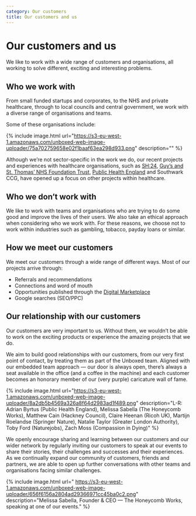 ```yaml
---
category: Our customers
title: Our customers and us
---
```


# Our customers and us

We like to work with a wide range of customers and organisations, all working to solve different, exciting and interesting problems.


## Who we work with

From small funded startups and corporates, to the NHS and private healthcare, through to local councils and central government, we work with a diverse range of organisations and teams. 

Some of these organisations include:

{% include image.html url="https://s3-eu-west-1.amazonaws.com/unboxed-web-image-uploader/75a702759658e02f1baaf63ea298d933.png" description="" %}

Although we’re not sector-specific in the work we do, our recent projects and experiences with healthcare organisations, such as [SH:24](https://unboxed.co/product-stories/sh24/), [Guy’s and St. Thomas’ NHS Foundation Trust](https://unboxed.co/product-stories/guys-and-st-thomas/), [Public Health England](https://unboxed.co/news/unboxed-awarded-two-public-health-england-contracts/) and Southwark CCG, have opened up a focus on other projects within healthcare.


## Who we don’t work with

We like to work with teams and organisations who are trying to do some good and improve the 
lives of their users. We also take an ethical approach when considering who we work with. 
For these reasons, we choose not to work within industries such as gambling, tobacco, 
payday loans or similar.


## How we meet our customers
We meet our customers through a wide range of different ways. Most of our projects arrive through:

- Referrals and recommendations
- Connections and word of mouth
- Opportunities published through the [Digital Marketplace](https://www.digitalmarketplace.service.gov.uk/)
- Google searches (SEO/PPC)


## Our relationship with our customers

Our customers are very important to us. Without them, we wouldn’t be able to work on the exciting products or experience the amazing projects that we do.

We aim to build good relationships with our customers, from our very first point of contact, by treating them as part of the Unboxed team. Aligned with our embedded team approach — our door is always open, there’s always a seat available in the office (and a coffee in the machine) and each customer becomes an honorary member of our (very purple) caricature wall of fame.

{% include image.html url="https://s3-eu-west-1.amazonaws.com/unboxed-web-image-uploader/8a2db5b4569a326a8f64d2983ad1f489.png" description="L-R: Adrian Byrtus (Public Health England), Melissa Sabella (The Honeycomb Works), Matthew Cain (Hackney Council), Claire Heenan (Ricoh UK), Martijn Roelandse (Springer Nature), Natalie Taylor (Greater London Authority), Toby Ford (Naturejobs), Zach Moss (Compassion in Dying)" %}


We openly encourage sharing and learning between our customers and our wider network by regularly inviting our customers to speak at our events to share their stories, their challenges and successes and their experiences. As we continually expand our community of customers, friends and partners, we are able to open up further conversations with other teams and organisations facing similar challenges.

{% include image.html url="
https://s3-eu-west-1.amazonaws.com/unboxed-web-image-uploader/656f6156a2804ad29366971cc45ba0c2.png" description="Melissa Sabella, Founder & CEO — The Honeycomb Works, speaking at one of our events." %}
